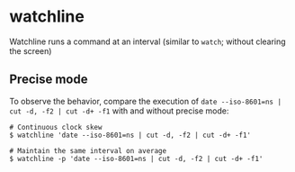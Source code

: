# watchline
Watchline runs a command at an interval (similar to `watch`; without clearing the screen)

## Precise mode

To observe the behavior, compare the execution of `date --iso-8601=ns | cut -d, -f2 | cut -d+ -f1` with and without precise mode:
```
# Continuous clock skew
$ watchline 'date --iso-8601=ns | cut -d, -f2 | cut -d+ -f1'

# Maintain the same interval on average
$ watchline -p 'date --iso-8601=ns | cut -d, -f2 | cut -d+ -f1'
```
